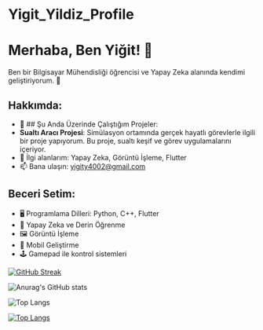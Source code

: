 # Yigit_Yildiz_Profile


# Merhaba, Ben Yiğit! 👋

Ben bir Bilgisayar Mühendisliği öğrencisi ve Yapay Zeka alanında kendimi geliştiriyorum. 🧠

## Hakkımda:
- 🔭 ## Şu Anda Üzerinde Çalıştığım Projeler:
- **Sualtı Aracı Projesi**: Simülasyon ortamında gerçek hayatlı görevlerle ilgili bir proje yapıyorum. Bu proje, sualtı keşif ve görev uygulamalarını içeriyor.
- 🌱 İlgi alanlarım: Yapay Zeka, Görüntü İşleme, Flutter
- 📫 Bana ulaşın: yigity4002@gmail.com

## Beceri Setim:
- 🖥️ Programlama Dilleri: Python, C++, Flutter
- 🤖 Yapay Zeka ve Derin Öğrenme
- 🖼️ Görüntü İşleme
- 📱 Mobil Geliştirme
- 🕹️ Gamepad ile kontrol sistemleri


[![GitHub Streak](https://streak-stats.demolab.com/?user=Yigityld)](https://git.io/streak-stats)


![Anurag's GitHub stats](https://github-readme-stats.vercel.app/api?username=Yigityld&show_icons=true)


![Top Langs](https://github-readme-stats.vercel.app/api/top-langs/?username=Yigityld&hide_progress=true)

[![Top Langs](https://github-readme-stats.vercel.app/api/top-langs/?username=Yigityld&layout=pie)](https://github.com/anuraghazra/github-readme-stats)
